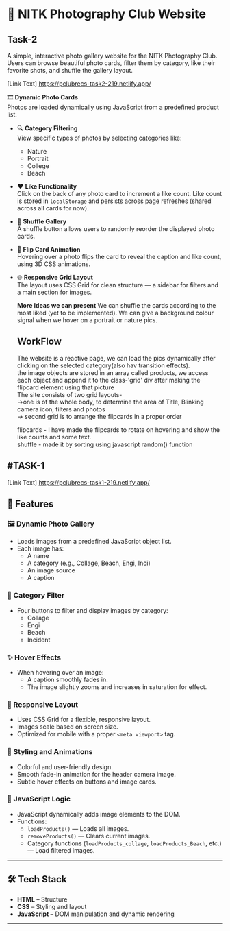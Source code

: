 # 📸 NITK Photography Club Website

## Task-2

A simple, interactive photo gallery website for the NITK Photography Club. Users can browse beautiful photo cards, filter them by category, like their favorite shots, and shuffle the gallery layout.

[Link Text] https://pclubrecs-task2-219.netlify.app/ <br>

🎞️ **Dynamic Photo Cards**  
  Photos are loaded dynamically using JavaScript from a predefined product list.

- 🔍 **Category Filtering**  
  View specific types of photos by selecting categories like:
  - Nature
  - Portrait
  - College
  - Beach

- ❤️ **Like Functionality**  
  Click on the back of any photo card to increment a like count. Like count is stored in `localStorage` and persists across page refreshes (shared across all cards for now).

- 🔀 **Shuffle Gallery**  
  A shuffle button allows users to randomly reorder the displayed photo cards.

- 🔁 **Flip Card Animation**  
  Hovering over a photo flips the card to reveal the caption and like count, using 3D CSS animations.

- 🌐 **Responsive Grid Layout**  
  The layout uses CSS Grid for clean structure — a sidebar for filters and a main section for images.

  **More Ideas we can present**
  We can shuffle the cards according to the most liked (yet to be implemented).
  We can give a background colour signal when we hover on a portrait or nature pics.

  ## WorkFlow
  The website is a reactive page, we can load the pics dynamically after clicking on the selected category(also hav transition effects).<br>
  the image objects are stored in an array called products, we access each object and append it to the class-'grid' div after making the flipcard element using that picture<br>
  The site consists of two grid layouts-<br>
  ->one is of the whole body, to determine the area of Title, Blinking camera icon, filters and photos<br>
  -> second grid is to arrange the flipcards in a proper order<br>

  flipcards - I have made the flipcards to rotate on hovering and show the like counts and some text.<br>
  shuffle - made it by sorting using javascript random() function<br>



#TASK-1
---

[Link Text] https://pclubrecs-task1-219.netlify.app/ <br>

## 🌟 Features

### 🖼️ Dynamic Photo Gallery
- Loads images from a predefined JavaScript object list.
- Each image has:
  - A name
  - A category (e.g., Collage, Beach, Engi, Inci)
  - An image source
  - A caption

### 🔘 Category Filter
- Four buttons to filter and display images by category:
  - Collage
  - Engi
  - Beach
  - Incident

### ✨ Hover Effects
- When hovering over an image:
  - A caption smoothly fades in.
  - The image slightly zooms and increases in saturation for effect.

### 📱 Responsive Layout
- Uses CSS Grid for a flexible, responsive layout.
- Images scale based on screen size.
- Optimized for mobile with a proper `<meta viewport>` tag.

### 🎨 Styling and Animations
- Colorful and user-friendly design.
- Smooth fade-in animation for the header camera image.
- Subtle hover effects on buttons and image cards.

### 🧠 JavaScript Logic
- JavaScript dynamically adds image elements to the DOM.
- Functions:
  - `loadProducts()` — Loads all images.
  - `removeProducts()` — Clears current images.
  - Category functions (`loadProducts_collage`, `loadProducts_Beach`, etc.) — Load filtered images.

---

## 🛠️ Tech Stack

- **HTML** – Structure
- **CSS** – Styling and layout
- **JavaScript** – DOM manipulation and dynamic rendering

---


